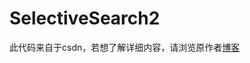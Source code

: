 # SelectiveSearch2

此代码来自于csdn，若想了解详细内容，请浏览原作者[博客](http://blog.csdn.net/surgewong/article/details/39316931)
